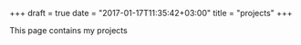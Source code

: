 +++
draft = true
date = "2017-01-17T11:35:42+03:00"
title = "projects"
+++

This page contains my projects
